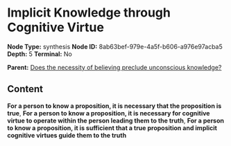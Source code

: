 # Implicit Knowledge through Cognitive Virtue

**Node Type:** synthesis
**Node ID:** 8ab63bef-979e-4a5f-b606-a976e97acba5
**Depth:** 5
**Terminal:** No

**Parent:** [Does the necessity of believing preclude unconscious knowledge?](does-the-necessity-of-believing-preclude-unconscious-knowledge-antithesis-8da7f27a-a003-441b-88ae-5a444f2129f1.md)

## Content

**For a person to know a proposition, it is necessary that the proposition is true**, **For a person to know a proposition, it is necessary for cognitive virtue to operate within the person leading them to the truth**, **For a person to know a proposition, it is sufficient that a true proposition and implicit cognitive virtues guide them to the truth**
